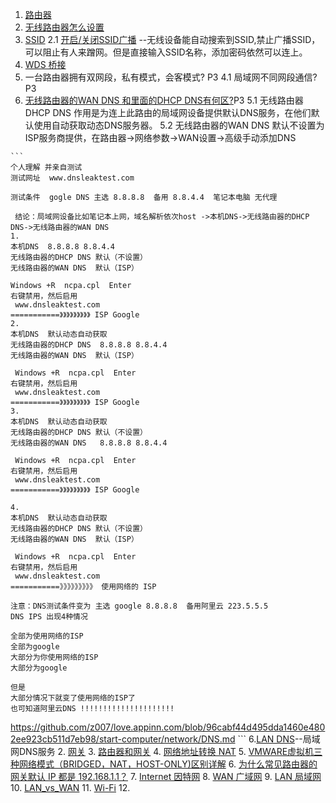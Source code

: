 1. [路由器](https://zh.wikipedia.org/wiki/%E8%B7%AF%E7%94%B1%E5%99%A8)
  1.  [无线路由器怎么设置](http://www.192ly.com/router-settings/fast/fw300r-router-settings.html)
  2.  [SSID](https://zh.wikipedia.org/wiki/%E6%9C%8D%E5%8A%A1%E9%9B%86_(%E6%97%A0%E7%BA%BF%E5%B1%80%E5%9F%9F%E7%BD%91)#.E6.9C.8D.E5.8A.A1.E9.9B.86.E6.A0.87.E8.AF.86.E7.AC.A6)
    2.1  [开启/关闭SSID广播](http://www.jb51.net/network/62893.html) --无线设备能自动搜索到SSID,禁止广播SSID，可以阻止有人来蹭网。但是直接输入SSID名称，添加密码依然可以连上。
  3.  [WDS 桥接](http://www.192ly.com/router-settings/tp-link/tl-wdr5600-v2-wds.html)
  4.  一台路由器拥有双网段，私有模式，会客模式? P3
    4.1 局域网不同网段通信? P3
  5.  [无线路由器的WAN DNS 和里面的DHCP DNS有何区?](http://bbs.csdn.net/topics/390954530)P3
    5.1 无线路由器DHCP DNS 作用是为连上此路由的局域网设备提供默认DNS服务，在他们默认使用自动获取动态DNS服务器。
    5.2 无线路由器的WAN DNS 默认不设置为ISP服务商提供，在路由器->网络参数->WAN设置->高级手动添加DNS
    
    ```
    个人理解 并亲自测试
    测试网址  www.dnsleaktest.com
   
    测试条件  gogle DNS 主选 8.8.8.8  备用 8.8.4.4  笔记本电脑 无代理
    
     结论：局域网设备比如笔记本上网，域名解析依次host ->本机DNS->无线路由器的DHCP DNS->无线路由器的WAN DNS
    1.
    本机DNS  8.8.8.8 8.8.4.4
    无线路由器的DHCP DNS 默认（不设置）
    无线路由器的WAN DNS  默认（ISP）
    
    Windows +R  ncpa.cpl  Enter
    右键禁用，然后启用
     www.dnsleaktest.com
    ===========》》》》》》》》》 ISP Google
    2.
    本机DNS  默认动态自动获取
    无线路由器的DHCP DNS  8.8.8.8 8.8.4.4
    无线路由器的WAN DNS  默认（ISP）
    
     Windows +R  ncpa.cpl  Enter
    右键禁用，然后启用
     www.dnsleaktest.com
    ===========》》》》》》》》》 ISP Google
    3.
    本机DNS  默认动态自动获取
    无线路由器的DHCP DNS 默认（不设置）
    无线路由器的WAN DNS   8.8.8.8 8.8.4.4
    
     Windows +R  ncpa.cpl  Enter
    右键禁用，然后启用
     www.dnsleaktest.com
    ===========》》》》》》》》》 ISP Google
    
    4.
    本机DNS  默认动态自动获取
    无线路由器的DHCP DNS 默认（不设置）
    无线路由器的WAN DNS  默认（ISP）
    
     Windows +R  ncpa.cpl  Enter
    右键禁用，然后启用
     www.dnsleaktest.com
    ===========》》》》》》》》》 使用网络的 ISP 
    
    注意：DNS测试条件变为 主选 google 8.8.8.8  备用阿里云 223.5.5.5
    DNS IPS 出现4种情况
    
    全部为使用网络的ISP
    全部为google
    大部分为你使用网络的ISP
    大部分为google 
    
    但是 
    大部分情况下就变了使用网络的ISP了 
    也可知道阿里云DNS !!!!!!!!!!!!!!!!!!!!!
    
   https://github.com/z007/love.appinn.com/blob/96cabf44d495dda1460e4802ee923cb511d7eb98/start-computer/network/DNS.md
    ```
  6.[LAN DNS](http://www.draytek.com.cn/support/FaqcontentShow.php?article_id=268)--局域网DNS服务
2. [网关](https://zh.wikipedia.org/wiki/%E7%BD%91%E5%85%B3)
3. [路由器和网关](https://www.freebsd.org/doc/zh_CN.UTF-8/books/handbook/network-routing.html)
4. [网络地址转换 NAT](https://zh.wikipedia.org/wiki/%E7%BD%91%E7%BB%9C%E5%9C%B0%E5%9D%80%E8%BD%AC%E6%8D%A2)
5. [VMWARE虚拟机三种网络模式（BRIDGED，NAT，HOST-ONLY)区别详解](http://hao.jser.com/archive/7954/)
6. [为什么常见路由器的网关默认 IP 都是 192.168.1.1？](https://www.zhihu.com/question/20185640/answer/23193352)
7. [Internet 因特网](https://zh.wikipedia.org/wiki/%E4%BA%92%E8%81%94%E7%BD%91)
8. [WAN 广域网](https://zh.wikipedia.org/wiki/%E5%B9%BF%E5%9F%9F%E7%BD%91)
9. [LAN 局域网](https://zh.wikipedia.org/wiki/%E5%B1%80%E5%9F%9F%E7%BD%91)
10. [LAN_vs_WAN](http://www.diffen.com/difference/LAN_vs_WAN)
11. [Wi-Fi](https://zh.wikipedia.org/wiki/Wi-Fi)
12. 

